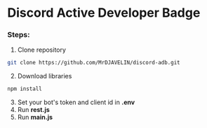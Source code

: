 # Discord Active Developer Badge

### Steps:
1. Clone repository
```bash
git clone https://github.com/MrDJAVELIN/discord-adb.git
```
2. Download libraries
```bash
npm install
```
3. Set your bot's token and client id in __.env__
4. Run __rest.js__
5. Run __main.js__
